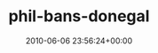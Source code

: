 ---
title:		"phil-bans-donegal"
type:		"photos"
mediatype:		"upload"
description:		"TBC"
date:		"2010-06-06 23:56:24+00:00"
album:		"people"
filename:		"phil-bans-donegal.md"
series:		""
cl_public_id:		"people/phil-bans-donegal"
cl_version:		1497005521
format:		"tiff"
bytes:		4188284
width:		2151
height:		1440
colours:
- "#232323"
- "#818181"
- "#D2D2D2"
- "#D9D9D8"
exposure_mode:		"Auto"
program:		"Aperture-priority AE"
aperture:		"6.3"
focal_length:		"18.0 mm"
iso:		"100"
shutter_speed:		"1/60"
metering:		"Spot"
flash:		"Fired, Return detected"
white_balance:		"Custom"
colour_temp:		"6450"
has_crop:		"false"
orientation:		"Horizontal (normal)"
camera_model:		"NIKON D200"
lens_info:		"18-55mm f/3.5-5.6"
artist:		"No artist info"
x_resolution:		"300"
y_resolution:		"300"
---
